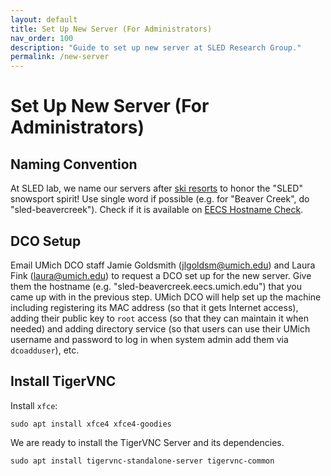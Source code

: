```yaml
---
layout: default
title: Set Up New Server (For Administrators)
nav_order: 100
description: "Guide to set up new server at SLED Research Group."
permalink: /new-server
---
```

# Set Up New Server (For Administrators)

## Naming Convention
At SLED lab, we name our servers after [ski resorts](https://www.skiresort.info/ski-resorts/usa/) to honor the "SLED" snowsport spirit! Use single word if possible (e.g. for "Beaver Creek", do "sled-beavercreek"). Check if it is available on [EECS Hostname Check](https://www.eecs.umich.edu/dco/tools/hostcheck/).

## DCO Setup
Email UMich DCO staff Jamie Goldsmith (jlgoldsm@umich.edu) and Laura Fink (laura@umich.edu) to request a DCO set up for the new server. Give them the hostname (e.g. "sled-beavercreek.eecs.umich.edu") that you came up with in the previous step. UMich DCO will help set up the machine including registering its MAC address (so that it gets Internet access), adding their public key to `root` access (so that they can maintain it when needed) and adding directory service (so that users can use their UMich username and password to log in when system admin add them via `dcoadduser`), etc.

## Install TigerVNC

Install `xfce`:
```
sudo apt install xfce4 xfce4-goodies
```
We are ready to install the TigerVNC Server and its dependencies.
```
sudo apt install tigervnc-standalone-server tigervnc-common
```
